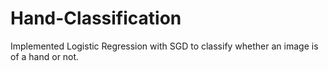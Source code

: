 # Hand-Classification
Implemented Logistic Regression with SGD to classify whether an image is of a hand or not.
